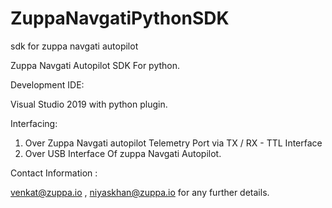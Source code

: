 # ZuppaNavgatiPythonSDK
sdk for zuppa navgati autopilot

Zuppa Navgati Autopilot SDK For python.

Development IDE:

Visual Studio 2019 with python plugin.

Interfacing:

1) Over Zuppa Navgati autopilot Telemetry Port via TX / RX - TTL Interface 
2) Over USB Interface Of zuppa Navgati Autopilot.

Contact Information :

venkat@zuppa.io , niyaskhan@zuppa.io for any further details.
